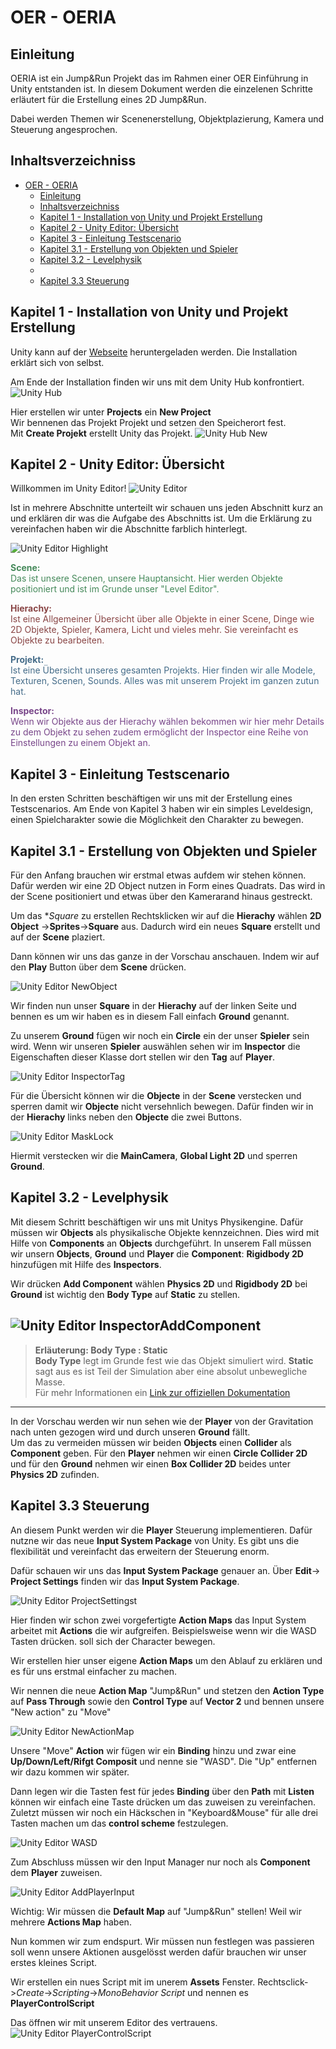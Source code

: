 # OER - OERIA
## Einleitung
OERIA ist ein Jump&Run Projekt das im Rahmen einer OER Einführung in Unity entstanden ist. In diesem Dokument werden die einzelenen Schritte erläutert für die Erstellung eines 2D Jump&Run.  

Dabei werden Themen wir Scenenerstellung, Objektplazierung, Kamera und Steuerung angesprochen.

## Inhaltsverzeichniss
- [OER - OERIA](#oer---oeria)
  - [Einleitung](#einleitung)
  - [Inhaltsverzeichniss](#inhaltsverzeichniss)
  - [Kapitel 1 - Installation von Unity und Projekt Erstellung](#kapitel-1---installation-von-unity-und-projekt-erstellung)
  - [Kapitel 2 - Unity Editor: Übersicht](#kapitel-2---unity-editor-übersicht)
  - [Kapitel 3 - Einleitung Testscenario](#kapitel-3---einleitung-testscenario)
  - [Kapitel 3.1 - Erstellung von Objekten und Spieler](#kapitel-31---erstellung-von-objekten-und-spieler)
  - [Kapitel 3.2 - Levelphysik](#kapitel-32---levelphysik)
  - [](#)
  - [Kapitel 3.3 Steuerung](#kapitel-33-steuerung)
## Kapitel 1 - Installation von Unity und Projekt Erstellung
Unity kann auf der [Webseite](https://unity.com/de) heruntergeladen werden. Die Installation erklärt sich von selbst.

Am Ende der Installation finden wir uns mit dem Unity Hub konfrontiert.
![Unity Hub](docs/UnityHub.PNG)

Hier erstellen wir unter **Projects** ein **New Project**  
Wir bennenen das Projekt Projekt und setzen den Speicherort fest.  
Mit **Create Projekt** erstellt Unity das Projekt.
![Unity Hub New](docs/UnityHub_New.PNG)

## Kapitel 2 - Unity Editor: Übersicht
Willkommen im Unity Editor!
![Unity Editor](docs/UnityEditor.PNG)

Ist in mehrere Abschnitte unterteilt wir schauen uns jeden Abschnitt kurz an und erklären dir was die Aufgabe des Abschnitts ist.
Um die Erklärung zu vereinfachen haben wir die Abschnitte farblich hinterlegt.

![Unity Editor Highlight](docs/UnityEditor_Highlight.PNG)

  <p style=color:#45895a> <b>Scene:</b><br>
  Das ist unsere Scenen, unsere Hauptansicht. Hier werden Objekte positioniert und 
  ist im Grunde unser "Level Editor".
  </p>

  <p style=color:#894545> <b>Hierachy:</b><br>
  Ist eine Allgemeiner Übersicht über alle Objekte in einer Scene, Dinge wie 2D Objekte, 
  Spieler, Kamera, Licht und vieles mehr. Sie vereinfacht es Objekte zu bearbeiten.
  </p>

  <p style=color:#456c89> <b>Projekt:</b><br>
  Ist eine Übersicht unseres gesamten Projekts. Hier finden wir alle Modele, Texturen, 
  Scenen, Sounds. Alles was mit unserem Projekt im ganzen zutun hat.</p>

  <p style=color:#784589> <b>Inspector:</b><br>
  Wenn wir Objekte aus der Hierachy wählen bekommen wir hier mehr Details zu dem Objekt 
  zu sehen zudem ermöglicht der Inspector eine Reihe von Einstellungen zu einem Objekt an.
  </p>

## Kapitel 3 - Einleitung Testscenario
In den ersten Schritten beschäftigen wir uns mit der Erstellung eines Testscenarios. Am Ende von Kapitel 3
haben wir ein simples Leveldesign, einen Spielcharakter sowie die Möglichkeit den Charakter zu bewegen.

## Kapitel 3.1 - Erstellung von Objekten und Spieler

Für den Anfang brauchen wir erstmal etwas aufdem wir stehen können. Dafür werden wir eine 
2D Object nutzen in Form eines Quadrats. Das wird in der Scene positioniert und etwas 
über den Kamerarand hinaus gestreckt.

Um das **Square* zu erstellen Rechtsklicken wir auf die **Hierachy** wählen **2D Object**
->**Sprites**->**Square** aus. Dadurch wird ein neues **Square** erstellt und 
auf der **Scene** plaziert.

Dann können wir uns das ganze in der Vorschau anschauen. Indem wir auf den **Play** Button 
über dem **Scene**  drücken.

![Unity Editor NewObject](docs/UnityEditor_NewObject.gif)

Wir finden nun unser **Square** in der **Hierachy** auf der linken Seite und bennen es um wir 
haben es in diesem Fall einfach **Ground** genannt.

Zu unserem **Ground** fügen wir noch ein **Circle** ein der unser **Spieler** sein wird.
Wenn wir unseren **Spieler** auswählen sehen wir im **Inspector** die Eigenschaften dieser Klasse
dort stellen wir den **Tag** auf **Player**.

![Unity Editor InspectorTag](docs/UnityEditor_InspectorTag.PNG)

Für die Übersicht können wir die **Objecte** in der **Scene** verstecken und sperren damit
wir **Objecte** nicht versehnlich bewegen. Dafür finden wir in der **Hierachy** links neben den
**Objecte** die zwei Buttons.

![Unity Editor MaskLock](docs/UnityEditor_MaskLock.PNG)

Hiermit verstecken wir die **MainCamera**, **Global Light 2D** und sperren **Ground**.

## Kapitel 3.2 - Levelphysik

Mit diesem Schritt beschäftigen wir uns mit Unitys Physikengine. Dafür müssen wir **Objects** als
physikalische Objekte kennzeichnen. Dies wird mit Hilfe von **Components** an **Objects** 
durchgeführt. In unserem Fall müssen wir unsern **Objects**, **Ground** und **Player** 
die **Component**: **Rigidbody 2D** hinzufügen mit Hilfe des **Inspectors**.

Wir drücken **Add Component** wählen **Physics 2D** und **Rigidbody 2D** bei **Ground** ist
wichtig den **Body Type** auf **Static** zu stellen.

![Unity Editor InspectorAddComponent](docs/UnityEditor_AddRigidBody.gif)
---
> **Erläuterung: Body Type : Static**  
>**Body Type** legt im Grunde fest wie das Objekt simuliert wird. **Static** sagt aus es ist Teil
>der Simulation aber eine absolut unbewegliche Masse.  
>Für mehr Informationen ein
>[Link zur offiziellen Dokumentation](https://docs.unity3d.com/6000.0/Documentation/Manual/2d-physics/rigidbody/body-types/static/static-body-type-reference.html)
---

In der Vorschau werden wir nun sehen wie der **Player** von der Gravitation
nach unten gezogen wird und durch unseren **Ground** fällt.  
Um das zu vermeiden müssen wir beiden **Objects**
einen **Collider** als **Component** geben.
Für den **Player** nehmen wir einen **Circle Collider 2D** und für den **Ground** nehmen wir
einen **Box Collider 2D** beides unter **Physics 2D** zufinden.

## Kapitel 3.3 Steuerung

An diesem Punkt werden wir die **Player** Steuerung implementieren. Dafür nutzne wir das neue **Input System Package** von Unity. Es gibt uns die flexibilität und vereinfacht das erweitern der Steuerung enorm.

Dafür schauen wir uns das **Input System Package** genauer an.
Über **Edit**-> **Project Settings** finden wir das **Input System Package**.

![Unity Editor ProjectSettingst](docs/UnityEditor_InputSystemPackage.PNG)

Hier finden wir schon zwei vorgefertigte **Action Maps** das Input System arbeitet mit **Actions** die wir aufgreifen. Beispielsweise wenn wir die WASD Tasten drücken.
soll sich der Character bewegen.

Wir erstellen hier unser eigene **Action Maps** um den Ablauf zu erklären und es für uns erstmal einfacher zu machen.

Wir nennen die neue **Action Map** "Jump&Run" und stetzen den **Action Type** auf **Pass Through** sowie den **Control Type** auf **Vector 2** und bennen unsere "New action" zu "Move"

![Unity Editor NewActionMap](docs/UnityEditor_NewActionMap.PNG)

Unsere "Move" **Action** wir fügen wir ein **Binding** hinzu und zwar eine **Up/Down/Left/Rifgt Composit** und nenne sie "WASD". Die "Up" entfernen wir dazu kommen wir später. 

Dann legen wir die Tasten fest für jedes **Binding** über den **Path** mit **Listen** können wir einfach eine Taste drücken um das zuweisen zu vereinfachen. Zuletzt müssen wir noch ein Häckschen in "Keyboard&Mouse" für alle drei Tasten machen um das **control scheme** festzulegen.

![Unity Editor WASD](docs/UnityEditor_WASD.PNG)

Zum Abschluss müssen wir den Input Manager nur noch als **Component** dem **Player** zuweisen.

![Unity Editor AddPlayerInput](docs/UnityEditor_AddPlayerInput.gif)

Wichtig: Wir müssen die **Default Map** auf "Jump&Run" stellen!
Weil wir mehrere **Actions Map** haben.

Nun kommen wir zum endspurt. Wir müssen nun festlegen was passieren soll wenn unsere 
Aktionen ausgelösst werden dafür brauchen wir unser erstes kleines Script.

Wir erstellen ein nues Script mit im unerem **Assets** Fenster. Rechtsclick->*Create*->*Scripting*->*MonoBehavior Script* und nennen es **PlayerControlScript**

Das öffnen wir mit unserem Editor des vertrauens.
![Unity Editor PlayerControlScript](docs/UnityEditor_PlayerControlScript_1.PNG)


